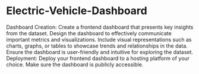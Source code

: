 # Electric-Vehicle-Dashboard
Dashboard Creation:
Create a frontend dashboard that presents key insights from the dataset.
Design the dashboard to effectively communicate important metrics and visualizations.
Include visual representations such as charts, graphs, or tables to showcase trends and relationships in the data.
Ensure the dashboard is user-friendly and intuitive for exploring the dataset.
Deployment:
Deploy your frontend dashboard to a hosting platform of your choice.
Make sure the dashboard is publicly accessible.